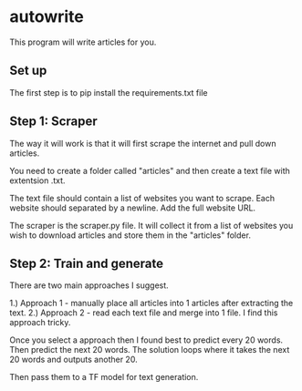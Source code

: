 # autowrite
This program will write articles for you. 

## Set up

The first step is to pip install the requirements.txt file

## Step 1: Scraper

The way it will work is that it will first scrape the internet and pull down articles.

You need to create a folder called "articles" and then create a text file with extentsion .txt.

The text file should contain a list of websites you want to scrape. Each website should separated by a newline. Add the full website URL.

The scraper is the scraper.py file. It will collect it from a list of websites you wish to download articles and store them in the "articles" folder. 


## Step 2: Train and generate

There are two main approaches I suggest. 

1.) Approach 1 - manually place all articles into 1 articles after extracting the text. 
2.) Approach 2 - read each text file and merge into 1 file. I find this approach tricky. 

Once you select a approach then I found best to predict every 20 words. Then predict the next 20 words. The solution loops where it takes the next 20 words and outputs another 20. 


Then pass them to a TF model for text generation.
